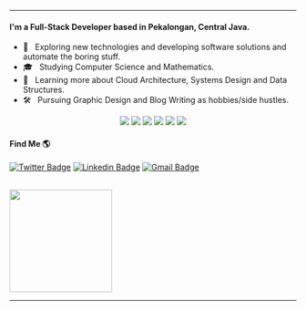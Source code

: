 
---

#### I'm a Full-Stack Developer based in Pekalongan, Central Java.

- :robot: &nbsp; Exploring new technologies and developing software solutions and automate the boring stuff.
- 🎓 &nbsp; Studying Computer Science and Mathematics.
- 🌱 &nbsp; Learning more about Cloud Architecture, Systems Design and Data Structures.
- :hammer_and_wrench: &nbsp; Pursuing Graphic Design and Blog Writing as hobbies/side hustles.
<p align="center">
  <img src="https://img.shields.io/badge/react%20-%2320232a.svg?&style=for-the-badge&logo=react&logoColor=%2361DAFB"/>
  <img src="https://img.shields.io/badge/vuejs%20-%2335495e.svg?&style=for-the-badge&logo=vue.js&logoColor=%234FC08D"/>
  <img src="https://img.shields.io/badge/node.js%20-%2343853D.svg?&style=for-the-badge&logo=node.js&logoColor=white"/>
  <img src="https://img.shields.io/badge/laravel%20-%23FF2D20.svg?&style=for-the-badge&logo=laravel&logoColor=white"/>
  <img src="https://img.shields.io/badge/django%20-%23092E20.svg?&style=for-the-badge&logo=django&logoColor=white"/>
  <img src="https://img.shields.io/badge/flask%20-%23000.svg?&style=for-the-badge&logo=flask&logoColor=white"/>
 </p>

#### Find Me 🌎
[![Twitter Badge](https://img.shields.io/badge/-Budi_Rahmawan-1ca0f1?style=flat-square&logo=twitter&logoColor=white&link=https://twitter.com/rahmawanbd)](https://twitter.com/rahmawanbd)  [![Linkedin Badge](https://img.shields.io/badge/-Budi_Rahmawan-blue?style=flat-square&logo=Linkedin&logoColor=white&link=https://www.linkedin.com/in/rahmawanbd//)](https://www.linkedin.com/in/rahmawanbd/) [![Gmail Badge](https://img.shields.io/badge/-rahmawanbd@gmail.com-c14438?style=flat-square&logo=Gmail&logoColor=white&link=mailto:rahmawanbd@gmail.com)](mailto:rahmawanbd@gmail.com)

<br/>

<a href="https://github.com/Budi721">
  <img height="180em" src="https://github-readme-stats.vercel.app/api?username=Budi721&theme=buefy&show_icons=true" />
</a>

<br/>

---

